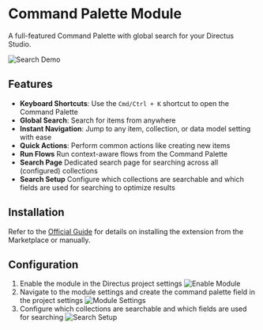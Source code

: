 # Command Palette Module

A full-featured Command Palette with global search for your Directus Studio.

![Search Demo](https://raw.githubusercontent.com/directus-labs/extensions/main/packages/command-palette-module/docs/search-demo.gif)

## Features

- **Keyboard Shortcuts**: Use the `Cmd/Ctrl + K` shortcut to open the Command Palette
- **Global Search**: Search for items from anywhere
- **Instant Navigation**: Jump to any item, collection, or data model setting with ease
- **Quick Actions**: Perform common actions like creating new items
- **Run Flows** Run context-aware flows from the Command Palette
- **Search Page** Dedicated search page for searching across all (configured) collections
- **Search Setup** Configure which collections are searchable and which fields are used for searching to optimize results

## Installation

Refer to the [Official Guide](https://docs.directus.io/extensions/installing-extensions.html) for details on installing the extension from the Marketplace or manually.

## Configuration

1. Enable the module in the Directus project settings
    ![Enable Module](https://raw.githubusercontent.com/directus-labs/extensions/main/packages/command-palette-module/docs/configuration-modules.png)
2. Navigate to the module settings and create the command palette field in the project settings
    ![Module Settings](https://raw.githubusercontent.com/directus-labs/extensions/main/packages/command-palette-module/docs/configuration-settings.png) 
3. Configure which collections are searchable and which fields are used for searching
    ![Search Setup](https://raw.githubusercontent.com/directus-labs/extensions/main/packages/command-palette-module/docs/configuration-collections.png)
